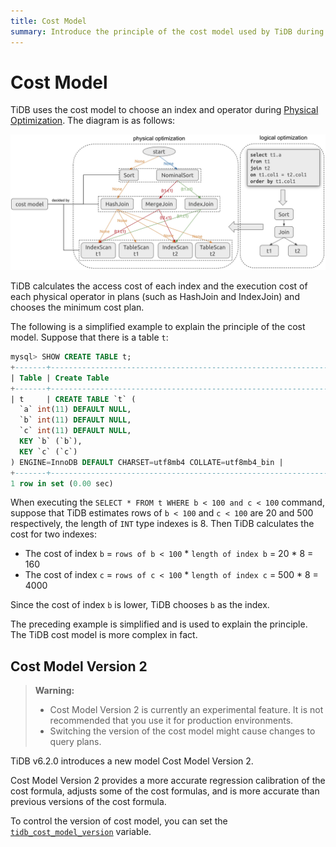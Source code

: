 ```yaml
---
title: Cost Model
summary: Introduce the principle of the cost model used by TiDB during physical optimization.
---
```


# Cost Model

TiDB uses the cost model to choose an index and operator during [Physical Optimization](/sql-physical-optimization.md). The diagram is as follows:

![CostModel](/media/cost-model.png)

TiDB calculates the access cost of each index and the execution cost of each physical operator in plans (such as HashJoin and IndexJoin) and chooses the minimum cost plan.

The following is a simplified example to explain the principle of the cost model. Suppose that there is a table `t`:

```sql
mysql> SHOW CREATE TABLE t;
+-------+-----------------------------------------------------------------------------------------------------------------------------------------------------------------------------------------------------+
| Table | Create Table                                                                                                                                                                                        |
+-------+-----------------------------------------------------------------------------------------------------------------------------------------------------------------------------------------------------+
| t     | CREATE TABLE `t` (
  `a` int(11) DEFAULT NULL,
  `b` int(11) DEFAULT NULL,
  `c` int(11) DEFAULT NULL,
  KEY `b` (`b`),
  KEY `c` (`c`)
) ENGINE=InnoDB DEFAULT CHARSET=utf8mb4 COLLATE=utf8mb4_bin |
+-------+-----------------------------------------------------------------------------------------------------------------------------------------------------------------------------------------------------+
1 row in set (0.00 sec)
```

When executing the `SELECT * FROM t WHERE b < 100 and c < 100` command, suppose that TiDB estimates rows of `b < 100` and `c < 100` are 20 and 500 respectively, the length of `INT` type indexes is 8. Then TiDB calculates the cost for two indexes:

+ The cost of index `b` = `rows of b < 100` * `length of index b` = 20 * 8 = 160
+ The cost of index `c` = `rows of c < 100` * `length of index c` = 500 * 8 = 4000

Since the cost of index `b` is lower, TiDB chooses `b` as the index.

The preceding example is simplified and is used to explain the principle. The TiDB cost model is more complex in fact.

## Cost Model Version 2

> **Warning:**
>
> - Cost Model Version 2 is currently an experimental feature. It is not recommended that you use it for production environments.
> - Switching the version of the cost model might cause changes to query plans.

TiDB v6.2.0 introduces a new model Cost Model Version 2.

Cost Model Version 2 provides a more accurate regression calibration of the cost formula, adjusts some of the cost formulas, and is more accurate than previous versions of the cost formula.

To control the version of cost model, you can set the [`tidb_cost_model_version`](/system-variables.md#tidb_cost_model_version-new-in-v620) variable.
